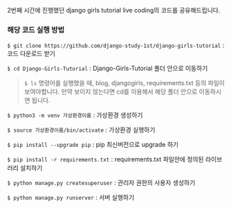 2번째 시간에 진행했던 django girls tutorial live coding의 코드를 공유해드립니다.

### 해당 코드 실행 방법

`$ git clone https://github.com/django-study-1st/django-girls-tutorial` : 코드 다운로드 받기

`$ cd Django-Girls-Tutorial` : Django-Girls-Tutorial 폴더 안으로 이동하기

> `$ ls` 명령어를 실행했을 때, blog, djangogirls, requirements.txt 등의 파일이 보여야합니다. 만약 보이지 않는다면 cd를 이용해서 해당 폴더 안으로 이동하시면 됩니다.

`$ python3 -m venv 가상환경이름` : 가상환경 생성하기

`$ source 가상환경이름/bin/activate` : 가상환경 실행하기

`$ pip install --upgrade pip` : pip 최신버전으로 upgrade 하기

`$ pip install -r requirements.txt` : requirements.txt 파일안에 정의된 라이브러리 설치하기

`$ python manage.py createsuperuser` : 관리자 권한의 사용자 생성하기

`$ python manage.py runserver` : 서버 실행하기
